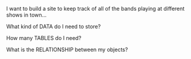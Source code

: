 I want to build a site to keep track of
all of the bands playing at different shows in town...

What kind of DATA do I need to store?

How many TABLES do I need?

What is the RELATIONSHIP between my objects?
